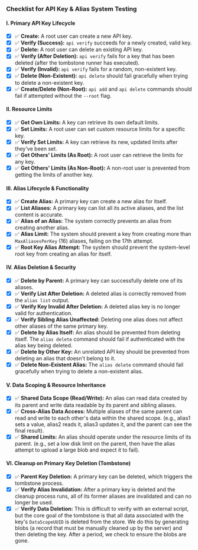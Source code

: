 ### **Checklist for API Key & Alias System Testing**

#### I. Primary API Key Lifecycle
-   [x] ✅ **Create:** A root user can create a new API key.
-   [x] ✅ **Verify (Success):** `api verify` succeeds for a newly created, valid key.
-   [x] ✅ **Delete:** A root user can delete an existing API key.
-   [x] ✅ **Verify (After Deletion):** `api verify` fails for a key that has been deleted (after the tombstone runner has executed).
-   [x] ✅ **Verify (Invalid):** `api verify` fails for a random, non-existent key.
-   [x] ✅ **Delete (Non-Existent):** `api delete` should fail gracefully when trying to delete a non-existent key.
-   [x] ✅ **Create/Delete (Non-Root):** `api add` and `api delete` commands should fail if attempted without the `--root` flag.

#### II. Resource Limits
-   [x] ✅ **Get Own Limits:** A key can retrieve its own default limits.
-   [x] ✅ **Set Limits:** A root user can set custom resource limits for a specific key.
-   [x] ✅ **Verify Set Limits:** A key can retrieve its new, updated limits after they've been set.
-   [x] ✅ **Get Others' Limits (As Root):** A root user can retrieve the limits for any key.
-   [x] ✅ **Get Others' Limits (As Non-Root):** A non-root user is prevented from getting the limits of another key.

#### III. Alias Lifecycle & Functionality
-   [x] ✅ **Create Alias:** A primary key can create a new alias for itself.
-   [x] ✅ **List Aliases:** A primary key can list all its active aliases, and the list content is accurate.
-   [x] ✅ **Alias of an Alias:** The system correctly prevents an alias from creating another alias.
-   [x] ✅ **Alias Limit:** The system should prevent a key from creating more than `MaxAliasesPerKey` (16) aliases, failing on the 17th attempt.
-   [x] ✅ **Root Key Alias Attempt:** The system should prevent the system-level root key from creating an alias for itself.

#### IV. Alias Deletion & Security
-   [x] ✅ **Delete by Parent:** A primary key can successfully delete one of its aliases.
-   [x] ✅ **Verify List After Deletion:** A deleted alias is correctly removed from the `alias list` output.
-   [x] ✅ **Verify Key Invalid After Deletion:** A deleted alias key is no longer valid for authentication.
-   [x] ✅ **Verify Sibling Alias Unaffected:** Deleting one alias does not affect other aliases of the same primary key.
-   [x] ✅ **Delete by Alias Itself:** An alias should be prevented from deleting itself. The `alias delete` command should fail if authenticated with the alias key being deleted.
-   [x] ✅ **Delete by Other Key:** An unrelated API key should be prevented from deleting an alias that doesn't belong to it.
-   [x] ✅ **Delete Non-Existent Alias:** The `alias delete` command should fail gracefully when trying to delete a non-existent alias.

#### V. Data Scoping & Resource Inheritance
-   [x] ✅ **Shared Data Scope (Read/Write):** An alias can read data created by its parent and write data readable by its parent and sibling aliases.
-   [x] ✅ **Cross-Alias Data Access:** Multiple aliases of the same parent can read and write to each other's data within the shared scope. (e.g., alias1 sets a value, alias2 reads it, alias3 updates it, and the parent can see the final result).
-   [x] ✅ **Shared Limits:** An alias should operate under the resource limits of its parent. (e.g., set a low disk limit on the parent, then have the alias attempt to upload a large blob and expect it to fail).

#### VI. Cleanup on Primary Key Deletion (Tombstone)
-   [x] ✅ **Parent Key Deletion:** A primary key can be deleted, which triggers the tombstone process.
-   [x] ✅ **Verify Alias Invalidation:** After a primary key is deleted and the cleanup process runs, all of its former aliases are invalidated and can no longer be used.
-   [x] ✅ **Verify Data Deletion:** This is difficult to verify with an external script, but the core goal of the tombstone is that all data associated with the key's `DataScopeUUID` is deleted from the store. We do this by generating blobs (a record that must be manually cleaned up by the server) and then deleting the key. After a period, we check to ensure the blobs are gone.